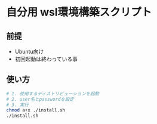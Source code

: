 # 自分用 wsl環境構築スクリプト

## 前提

* Ubuntu向け
* 初回起動は終わっている事

## 使い方

```bash
# 1. 使用するディストリビューションを起動
# 2. user名とpasswordを設定
# 3. 実行
chmod a+x ./install.sh
./install.sh
```
